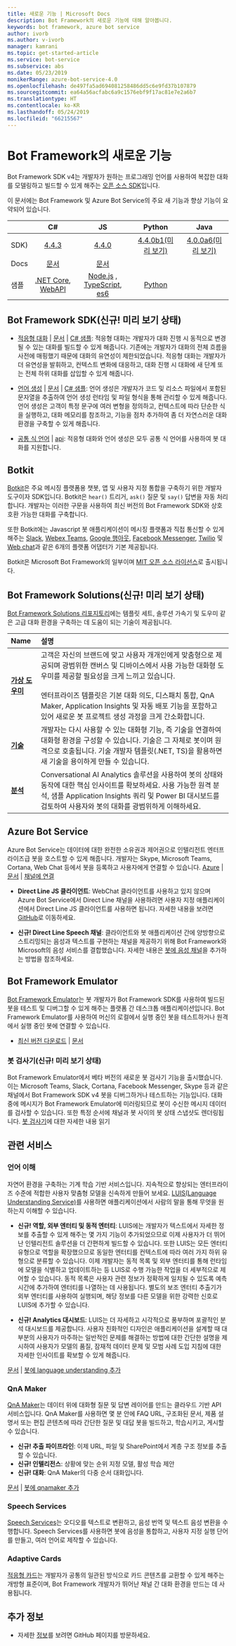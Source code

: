 ```yaml
---
title: 새로운 기능 | Microsoft Docs
description: Bot Framework의 새로운 기능에 대해 알아봅니다.
keywords: bot framework, azure bot service
author: ivorb
ms.author: v-ivorb
manager: kamrani
ms.topic: get-started-article
ms.service: bot-service
ms.subservice: abs
ms.date: 05/23/2019
monikerRange: azure-bot-service-4.0
ms.openlocfilehash: de497fa5ad694081258486dd5c6e9fd37b107879
ms.sourcegitcommit: ea64a56acfabc6a9c1576ebf9f17ac81e7e2a6b7
ms.translationtype: HT
ms.contentlocale: ko-KR
ms.lasthandoff: 05/24/2019
ms.locfileid: "66215567"
---
```

# <a name="whats-new-in-bot-framework"></a>Bot Framework의 새로운 기능
Bot Framework SDK v4는 개발자가 원하는 프로그래밍 언어를 사용하여 복잡한 대화를 모델링하고 빌드할 수 있게 해주는 [오픈 소스 SDK][1a]입니다.

이 문서에는 Bot Framework 및 Azure Bot Service의 주요 새 기능과 향상 기능이 요약되어 있습니다.

|   | C#  | JS  | Python |  Java | 
|---|:---:|:---:|:------:|:-----:|
|SDK) |[4.4.3][1] | [4.4.0][2] | [4.4.0b1(미리 보기)][3] | [4.0.0a6(미리 보기)][3a]|
|Docs | [문서][5] |[문서][5] |  | |
|샘플 |[.NET Core][6], [WebAPI][10] |[Node.js][7] , [TypeScript][8], [es6][9]  | [Python][111] | | 

[1a]:https://github.com/microsoft/botframework-sdk/#readme
[1]:https://github.com/Microsoft/botbuilder-dotnet/#packages
[2]:https://github.com/Microsoft/botbuilder-js#packages
[3]:https://github.com/Microsoft/botbuilder-python#packages
[3a]:https://github.com/Microsoft/botbuilder-java#packages
[4]:https://github.com/Microsoft/botbuilder-java#packages
[5]:https://docs.microsoft.com/en-us/azure/bot-service/?view=azure-bot-service-4.0
[6]:https://github.com/Microsoft/BotBuilder-Samples/tree/master/samples/csharp_dotnetcore
[7]:https://github.com/Microsoft/BotBuilder-Samples/tree/master/samples/javascript_nodejs
[8]:https://github.com/Microsoft/BotBuilder-Samples/tree/master/samples/javascript_typescript
[9]:https://github.com/Microsoft/BotBuilder-Samples/tree/master/samples/javascript_es6
[10]:https://github.com/Microsoft/BotBuilder-Samples/tree/master/samples/csharp_webapi
[111]:https://github.com/Microsoft/botbuilder-python/tree/master/samples

<a name="V4-whats-new"></a>
## <a name="bot-framework-sdk-new-in-preview"></a>Bot Framework SDK(신규! 미리 보기 상태)

- [적응형 대화][47] | [문서][48] | [C# 샘플][49]: 적응형 대화는 개발자가 대화 진행 시 동적으로 변경될 수 있는 대화를 빌드할 수 있게 해줍니다.  기존에는 개발자가 대화의 전체 흐름을 사전에 매핑했기 때문에 대화의 유연성이 제한되었습니다.  적응형 대화는 개발자가 더 유연성을 발휘하고, 컨텍스트 변화에 대응하고, 대화 진행 시 대화에 새 단계 또는 전체 하위 대화를 삽입할 수 있게 해줍니다. 

- [언어 생성][43] | [문서][44] | [C# 샘플][45]: 언어 생성은 개발자가 코드 및 리소스 파일에서 포함된 문자열을 추출하여 언어 생성 런타임 및 파일 형식을 통해 관리할 수 있게 해줍니다.  언어 생성은 고객이 특정 문구에 여러 변형을 정의하고, 컨텍스트에 따라 단순한 식을 실행하고, 대화 메모리를 참조하고, 기능을 점차 추가하여 좀 더 자연스러운 대화 환경을 구축할 수 있게 해줍니다.

- [공통 식 언어][40] | [api][41]: 적응형 대화와 언어 생성은 모두 공통 식 언어를 사용하여 봇 대화를 지원합니다.

[40]:https://github.com/Microsoft/BotBuilder-Samples/tree/master/experimental/common-expression-language#readme
[41]:https://github.com/Microsoft/BotBuilder-Samples/blob/master/experimental/common-expression-language/api-reference.md
[43]:https://github.com/Microsoft/BotBuilder-Samples/tree/master/experimental/language-generation#readme
[44]:https://github.com/Microsoft/BotBuilder-Samples/tree/master/experimental/language-generation/docs
[45]:https://github.com/Microsoft/BotBuilder-Samples/tree/master/experimental/language-generation/csharp_dotnetcore
[46]:https://github.com/Microsoft/BotBuilder-Samples/tree/master/experimental/language-generation/javascript_nodejs/13.core-bot
[47]:https://github.com/Microsoft/BotBuilder-Samples/tree/master/experimental/adaptive-dialog#readme
[48]:https://github.com/Microsoft/BotBuilder-Samples/tree/master/experimental/adaptive-dialog/docs
[49]:https://github.com/Microsoft/BotBuilder-Samples/tree/master/experimental/adaptive-dialog/csharp_dotnetcore
[50]:https://github.com/Microsoft/BotBuilder-Samples/tree/master/experimental/adaptive-dialog/declarative

## <a name="botkit"></a>Botkit
[Botkit][100]은 주요 메시징 플랫폼용 챗봇, 앱 및 사용자 지정 통합을 구축하기 위한 개발자 도구이자 SDK입니다. Botkit은 `hear()` 트리거, `ask()` 질문 및 `say()` 답변을 자동 처리합니다. 개발자는 이러한 구문을 사용하여 최신 버전의 Bot Framework SDK와 상호 호환 가능한 대화를 구축합니다. 

또한 Botkit에는 Javascript 봇 애플리케이션이 메시징 플랫폼과 직접 통신할 수 있게 해주는 [Slack][102], [Webex Teams][103], [Google 행아웃][104], [Facebook Messenger][105], [Twilio][106] 및 [Web chat][107]과 같은 6개의 플랫폼 어댑터가 기본 제공됩니다.

Botkit은 Microsoft Bot Framework의 일부이며 [MIT 오픈 소스 라이선스][101]로 출시됩니다.

[100]:https://github.com/howdyai/botkit#readme
[101]:https://github.com/howdyai/botkit/blob/master/LICENSE.md
[102]:https://github.com/howdyai/botkit/tree/master/packages/botbuilder-adapter-slack#readme
[103]:https://github.com/howdyai/botkit/tree/master/packages/botbuilder-adapter-webex#readme
[104]:https://github.com/howdyai/botkit/tree/master/packages/botbuilder-adapter-hangouts#readme
[105]:https://github.com/howdyai/botkit/tree/master/packages/botbuilder-adapter-facebook#readme
[106]:https://github.com/howdyai/botkit/tree/master/packages/botbuilder-adapter-twilio-sms#readme
[107]:https://github.com/howdyai/botkit/tree/master/packages/botbuilder-adapter-web#readme

## <a name="bot-framework-solutions-new-in-preview"></a>Bot Framework Solutions(신규! 미리 보기 상태)

[Bot Framework Solutions 리포지토리](https://github.com/Microsoft/AI#readme)에는 템플릿 세트, 솔루션 가속기 및 도우미 같은 고급 대화 환경을 구축하는 데 도움이 되는 기술이 제공됩니다.

| Name | 설명 |  
|:------------|:------------| 
|[**가상 도우미**](https://github.com/Microsoft/AI/tree/master/docs#virtual-assistant) | 고객은 자신의 브랜드에 맞고 사용자 개개인에게 맞춤형으로 제공되며 광범위한 캔버스 및 디바이스에서 사용 가능한 대화형 도우미를 제공할 필요성을 크게 느끼고 있습니다. <br/><br/> 엔터프라이즈 템플릿은 기본 대화 의도, 디스패치 통합, QnA Maker, Application Insights 및 자동 배포 기능을 포함하고 있어 새로운 봇 프로젝트 생성 과정을 크게 간소화합니다.|
|[**기술**](https://github.com/Microsoft/AI/blob/master/docs/overview/skills.md)| 개발자는 다시 사용할 수 있는 대화형 기능, 즉 기술을 연결하여 대화형 환경을 구성할 수 있습니다. 기술은 그 자체로 봇이며 원격으로 호출됩니다. 기술 개발자 템플릿(.NET, TS)을 활용하면 새 기술을 용이하게 만들 수 있습니다. 
|[**분석**](https://github.com/Microsoft/AI/blob/master/docs/readme.md#analytics)| Conversational AI Analytics 솔루션을 사용하여 봇의 상태와 동작에 대한 핵심 인사이트를 확보하세요. 사용 가능한 원격 분석, 샘플 Application Insights 쿼리 및 Power BI 대시보드를 검토하여 사용자와 봇의 대화를 광범위하게 이해하세요. |

## <a name="azure-bot-service"></a>Azure Bot Service
Azure Bot Service는 데이터에 대한 완전한 소유권과 제어권으로 인텔리전트 엔터프라이즈급 봇을 호스트할 수 있게 해줍니다. 개발자는 Skype, Microsoft Teams, Cortana, Web Chat 등에서 봇을 등록하고 사용자에게 연결할 수 있습니다. [Azure][27]  |  [문서][28] | [채널에 연결][29] 

* **Direct Line JS 클라이언트**: WebChat 클라이언트를 사용하고 있지 않으며 Azure Bot Service에서 Direct Line 채널을 사용하려면 사용자 지정 애플리케이션에서 Direct Line JS 클라이언트를 사용하면 됩니다. 자세한 내용을 보려면 [GitHub][30]로 이동하세요.

<a name="ABS-whats-new"></a>

* **신규! Direct Line Speech 채널**: 클라이언트와 봇 애플리케이션 간에 양방향으로 스트리밍되는 음성과 텍스트를 구현하는 채널을 제공하기 위해 Bot Framework와 Microsoft의 음성 서비스를 결합했습니다.  자세한 내용은 [봇에 음성 채널](https://docs.microsoft.com/en-us/azure/bot-service/directline-speech-bot?view=azure-bot-service-4.0)을 추가하는 방법을 참조하세요.

[27]:https://azure.microsoft.com/en-us/services/bot-service/
[28]:https://docs.microsoft.com/en-us/azure/bot-service/bot-service-overview-introduction?view=azure-bot-service-4.0
[29]:https://docs.microsoft.com/en-us/azure/bot-service/bot-service-manage-channels?view=azure-bot-service-4.0
[30]:https://github.com/Microsoft/BotFramework-DirectLineJS/blob/master/README.md


## <a name="bot-framework-emulator"></a>Bot Framework Emulator
[Bot Framework Emulator][60]는 봇 개발자가 Bot Framework SDK를 사용하여 빌드된 봇을 테스트 및 디버그할 수 있게 해주는 플랫폼 간 데스크톱 애플리케이션입니다. Bot Framework Emulator를 사용하여 머신의 로컬에서 실행 중인 봇을 테스트하거나 원격에서 실행 중인 봇에 연결할 수 있습니다.

- [최신 버전 다운로드][61] | [문서][62]

<a name="Emulator-whats-new"></a>
### <a name="bot-inspector-new-in-preview"></a>봇 검사기(신규! 미리 보기 상태)

Bot Framework Emulator에서 베타 버전의 새로운 봇 검사기 기능을 출시했습니다. 이는 Microsoft Teams, Slack, Cortana, Facebook Messenger, Skype 등과 같은 채널에서 Bot Framework SDK v4 봇을 디버그하거나 테스트하는 기능입니다. 대화 중에 메시지가 Bot Framework Emulator에 미러링되므로 봇이 수신한 메시지 데이터를 검사할 수 있습니다. 또한 특정 순서에 채널과 봇 사이의 봇 상태 스냅샷도 렌더링됩니다. [봇 검사기](https://github.com/Microsoft/BotFramework-Emulator/blob/master/content/CHANNELS.md)에 대한 자세한 내용 읽기

[60]:https://github.com/Microsoft/BotFramework-Emulator#readme
[61]:https://github.com/Microsoft/BotFramework-Emulator/releases/latest
[62]:https://docs.microsoft.com/en-us/azure/bot-service/bot-service-debug-emulator?view=azure-bot-service-4.0


## <a name="related-services"></a>관련 서비스

### <a name="language-understanding"></a>언어 이해 
자연어 환경을 구축하는 기계 학습 기반 서비스입니다. 지속적으로 향상되는 엔터프라이즈 수준에 적합한 사용자 맞춤형 모델을 신속하게 만들어 보세요. [LUIS(Language Understanding Service)][30]를 사용하면 애플리케이션에서 사람의 말을 통해 무엇을 원하는지 이해할 수 있습니다.

<a name="LUIS-whats-new"></a>

- **신규! 역할, 외부 엔터티 및 동적 엔터티**: LUIS에는 개발자가 텍스트에서 자세한 정보를 추출할 수 있게 해주는 몇 가지 기능이 추가되었으므로 이제 사용자가 더 뛰어난 인텔리전트 솔루션을 더 간편하게 빌드할 수 있습니다. 또한 LUIS는 모든 엔터티 유형으로 역할을 확장했으므로 동일한 엔터티를 컨텍스트에 따라 여러 가지 하위 유형으로 분류할 수 있습니다. 이제 개발자는 동적 목록 및 외부 엔터티를 통해 런타임에 모델을 식별하고 업데이트하는 등 LUIS로 수행 가능한 작업을 더 세부적으로 제어할 수 있습니다. 동적 목록은 사용자 관련 정보가 정확하게 일치될 수 있도록 예측 시간에 추가하여 엔터티를 나열하는 데 사용됩니다. 별도의 보조 엔터티 추출기가 외부 엔터티를 사용하여 실행되며, 해당 정보를 다른 모델을 위한 강력한 신호로 LUIS에 추가할 수 있습니다.

- **신규! Analytics 대시보드**: LUIS는 더 자세하고 시각적으로 풍부하며 포괄적인 분석 대시보드를 제공합니다. 사용자 친화적인 디자인은 애플리케이션을 설계할 때 대부분의 사용자가 마주하는 일반적인 문제를 해결하는 방법에 대한 간단한 설명을 제시하여 사용자가 모델의 품질, 잠재적 데이터 문제 및 모범 사례 도입 지침에 대한 자세한 인사이트를 확보할 수 있게 해줍니다.

[문서][31] | [봇에 language understanding 추가][32] 

[18]:https://github.com/Microsoft/botbuilder-tools/tree/master/packages/LUIS#readme
[19]:https://github.com/Microsoft/botbuilder-tools/tree/master/packages/QnAMaker#readme
[30]:https://www.luis.ai
[31]:https://docs.microsoft.com/en-us/azure/cognitive-services/LUIS/Home
[32]:https://docs.microsoft.com/en-us/azure/bot-service/bot-builder-howto-v4-luis?view=azure-bot-service-4.0&branch=pr-en-us-1325&tabs=csharp

### <a name="qna-maker"></a>QnA Maker
[QnA Maker][33]는 데이터 위에 대화형 질문 및 답변 레이어를 만드는 클라우드 기반 API 서비스입니다. QnA Maker를 사용하면 몇 분 안에 FAQ URL, 구조화된 문서, 제품 설명서 또는 편집 콘텐츠에 따라 간단한 질문 및 대답 봇을 빌드하고, 학습시키고, 게시할 수 있습니다.

<a name="QnA-whats-new"></a>

- **신규! 추출 파이프라인**: 이제 URL, 파일 및 SharePoint에서 계층 구조 정보를 추출할 수 있습니다.
- **신규! 인텔리전스**: 상황에 맞는 순위 지정 모델, 활성 학습 제안
- **신규! 대화**: QnA Maker의 다중 순서 대화입니다.

[문서][34]  | [봇에 qnamaker 추가][35] 

[33]:https://www.qnamaker.ai/
[34]:https://aka.ms/qnamaker-docs-home
[35]:https://docs.microsoft.com/en-us/azure/bot-service/bot-builder-howto-qna?view=azure-bot-service-4.0&branch=pr-en-us-1325&tabs=cs

### <a name="speech-services"></a>Speech Services
[Speech Services](https://docs.microsoft.com/en-us/azure/cognitive-services/speech-service/)는 오디오를 텍스트로 변환하고, 음성 번역 및 텍스트 음성 변환을 수행합니다. Speech Services를 사용하면 봇에 음성을 통합하고, 사용자 지정 실행 단어를 만들고, 여러 언어로 제작할 수 있습니다.

### <a name="adaptive-cards"></a>Adaptive Cards
[적응형 카드](https://adaptivecards.io)는 개발자가 공통의 일관된 방식으로 카드 콘텐츠를 교환할 수 있게 해주는 개방형 표준이며, Bot Framework 개발자가 뛰어난 채널 간 대화 환경을 만드는 데 사용됩니다.

## <a name="additional-information"></a>추가 정보
- 자세한 [정보](https://github.com/Microsoft/botframework/blob/master/whats-new.md#whats-new)를 보려면 GitHub 페이지를 방문하세요.
